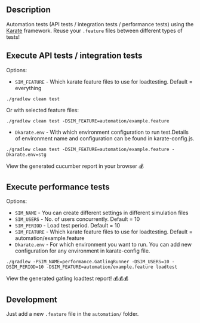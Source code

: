 ## Description

Automation tests (API tests / integration tests / performance tests) using the [Karate](https://intuit.github.io/karate/) framework. Reuse your `.feature` files between different types of tests!

## Execute API tests / integration tests

Options:

- `SIM_FEATURE` - Which karate feature files to use for loadtesting. Default = everything

```
./gradlew clean test
```

Or with selected feature files:

```
./gradlew clean test -DSIM_FEATURE=automation/example.feature
```

- `Dkarate.env` - With which environment configuration to run test.Details of environment name and configuration can be found in karate-config.js.

```
./gradlew clean test -DSIM_FEATURE=automation/example.feature -Dkarate.env=stg
```

View the generated cucumber report in your browser 💰

## Execute performance tests

Options:

- `SIM_NAME` - You can create different settings in different simulation files
- `SIM_USERS` - No. of users concurrently. Default = 10
- `SIM_PERIOD` - Load test period. Default = 10
- `SIM_FEATURE` - Which karate feature files to use for loadtesting. Default = automation/example.feature
- `Dkarate.env` - For which environment you want to run. You can add new configuration for any environment in karate-config file.

```
./gradlew -PSIM_NAME=performance.GatlingRunner -DSIM_USERS=10 -DSIM_PERIOD=10 -DSIM_FEATURE=automation/example.feature loadtest
```

View the generated gatling loadtest report! 💰💰💰

## Development

Just add a new `.feature` file in the `automation/` folder.
